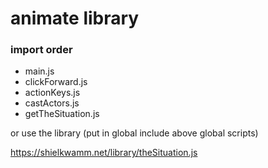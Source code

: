 # animate library

### import order

* main.js
* clickForward.js
* actionKeys.js
* castActors.js
* getTheSituation.js

or use the library (put in global include above global scripts)

https://shielkwamm.net/library/theSituation.js
